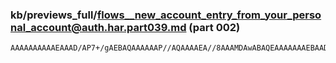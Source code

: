 ### kb/previews_full/flows__new_account_entry_from_your_personal_account@auth.har.part039.md (part 002)

```md
AAAAAAAAAAEAAAD/AP7+/gAEBAQAAAAAAP//AQAAAAEA//8AAAMDAwABAQEAAAAAAAEBAAD///8AAQEAAAI
```

```
